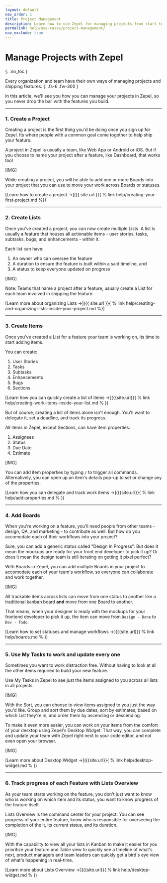 ```yaml
---
layout: default
nav_order: 1
title: Project Management
description: Learn how to use Zepel for managing projects from start to finish.
permalink: help/use-cases/project-management/
nav_exclude: true
---
```

# Manage Projects with Zepel
{: .no_toc }

Every organization and team have their own ways of managing projects and shipping features.
{: .fs-6 .fw-300 }

In this article, we'll see you how you can manage your projects in Zepel, so you never drop the ball with the features you build.

---

### 1. Create a Project

Creating a project is the first thing you'd be doing once you sign up for Zepel. Its where people with a common goal come together to help ship your feature. 

A project in Zepel is usually a team, like Web App or Android or iOS. But if you choose to name your project after a feature, like Dashboard, that works too!

[IMG]

While creating a project, you will be able to add one or more Boards into your project that you can use to move your work across Boards or statuses.

[Learn how to create a project ->]({{ site.url }}{ % link help/creating-your-first-project.md %})

---

### 2. Create Lists

Once you've created a project, you can now create multiple Lists. A list is usually a feature that houses all actionable items - user stories, tasks, subtasks, bugs, and enhancements - within it. 

Each list can have: 
1. An owner who can oversee the feature 
2. A duration to ensure the feature is built within a said timeline, and
3. A status to keep everyone updated on progress

[IMG]

Note: Teams that name a project after a feature, usually create a List for each team involved in shipping the feature.

[Learn more about organizing Lists ->]({{ site.url }}{ % link help/creating-and-organizing-lists-inside-your-project.md %})

---

### 3. Create Items

Once you've created a List for a feature your team is working on, its time to start adding items. 

You can create:
1. User Stories
2. Tasks
3. Subtasks
4. Enhancements
5. Bugs
6. Sections

[Learn how you can quickly create a list of items ->]({{site.url}}{ % link help/creating-work-items-inside-your-list.md % })

But of course, creating a list of items alone isn't enough. You'll want to delegate it, set a deadline, and track its progress.

All items in Zepel, except Sections, can have item properties:
1. Assignees
2. Status
3. Due Date
4. Estimate

[IMG]

You can add item properties by typing ```/``` to trigger all commands. Alternatively, you can open up an item's details pop-up to set or change any of the properties.

[Learn how you can delegate and track work items ->]({{site.url}}{ % link help/add-properties.md % })

---

### 4. Add Boards

When you're working on a feature, you'll need people from other teams - design, QA, and marketing - to contribute as well. But how do you accomodate each of their workflows into your project? 

Sure, you can add a generic status called "Design In Progress". But does it mean the mockups are ready for your front end developer to pick it up? Or does it mean the design team is still iterating on getting it pixel perfect?

With Boards in Zepel, you can add multiple Boards in your project to accomodate each of your team's workflow, so everyone can collaborate and work together.

[IMG]

All trackable items across lists can move from one status to another like a traditional kanban board **and** move from one Board to another. 

That means, when your designer is ready with the mockups for your frontend developer to pick it up, the item can move from ```Design - Done``` to ```Dev - Todo```.

[Learn how to set statuses and manage workflows ->]({{site.url}}{ % link help/boards.md % })

---

### 5. Use My Tasks to work and update every one

Sometimes you want to work distraction free. Without having to look at all the other items required to build your new feature.

Use My Tasks in Zepel to see just the items assigned to you across all lists in all projects. 

[IMG]

With the Sort, you can choose to view items assigned to you just the way you'd like. Group and sort them by due dates, sort by estimates, based on which List they're in, and order them by ascending or descending.

To make it even more easier, you can work on your items from the comfort of your desktop using Zepel's Desktop Widget. That way, you can complete and update your team with Zepel right next to your code editor, and not even open your browser.

[IMG]

[Learn more about Desktop Widget ->]({{site.url}}{ % link help/desktop-widget.md % })

---

### 6. Track progress of each Feature with Lists Overview

As your team starts working on the feature, you don't just want to know who is working on which item and its status, you want to know progress of the feature itself. 

Lists Overview is the command center for your project. You can see progress of your entire feature, know who is responsible for overseeing the completion of the it, its current status, and its duration.

[IMG]

With the capability to view all your lists in Kanban to make it easier for you prioritize your feature and Table view to quickly see a timeline of what's next, product managers and team leaders can quickly get a bird's eye view of what's happening in real-time.

[Learn more about Lists Overview ->]({{site.url}}{ % link help/desktop-widget.md % })